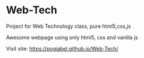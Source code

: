 # Web-Tech
Project for Web Technology class, pure html5,css,js

Awesome webpage using only html5, css and vanilla js


Visit site: https://pogiabel.github.io/Web-Tech/
